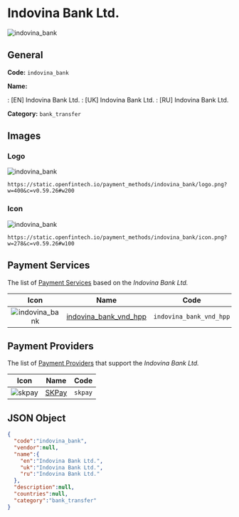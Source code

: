 
# Indovina Bank Ltd. 
![indovina_bank](https://static.openfintech.io/payment_methods/indovina_bank/logo.png?w=400&c=v0.59.26#w200)  

## General 
**Code:** `indovina_bank` 
 
**Name:** 
 
:	[EN] Indovina Bank Ltd. 
:	[UK] Indovina Bank Ltd. 
:	[RU] Indovina Bank Ltd. 
 
**Category:** `bank_transfer` 
 

## Images 

### Logo 
![indovina_bank](https://static.openfintech.io/payment_methods/indovina_bank/logo.png?w=400&c=v0.59.26#w200)  

```
https://static.openfintech.io/payment_methods/indovina_bank/logo.png?w=400&c=v0.59.26#w200
```  

### Icon 
![indovina_bank](https://static.openfintech.io/payment_methods/indovina_bank/icon.png?w=278&c=v0.59.26#w100)  

```
https://static.openfintech.io/payment_methods/indovina_bank/icon.png?w=278&c=v0.59.26#w100
```  

## Payment Services 
 
The list of [Payment Services](/payment-services/) based on the _Indovina Bank Ltd._ 

|Icon|Name|Code| 
|:---:|:---:|:---:| 
|![indovina_bank](https://static.openfintech.io/payment_methods/indovina_bank/icon.png?w=278&c=v0.59.26#w100) |[indovina_bank_vnd_hpp](/payment-services/indovina_bank_vnd_hpp/)|`indovina_bank_vnd_hpp`| 
 

## Payment Providers 
 
The list of [Payment Providers](/payment-providers/) that support the _Indovina Bank Ltd._ 

|Icon|Name|Code| 
|:---:|:---:|:---:| 
|![skpay](https://static.openfintech.io/payment_providers/skpay/icon.png?w=278&c=v0.59.26#w100) |[SKPay](/payment-providers/skpay/)|`skpay`| 
 

## JSON Object 

```json
{
  "code":"indovina_bank",
  "vendor":null,
  "name":{
    "en":"Indovina Bank Ltd.",
    "uk":"Indovina Bank Ltd.",
    "ru":"Indovina Bank Ltd."
  },
  "description":null,
  "countries":null,
  "category":"bank_transfer"
}
```  
